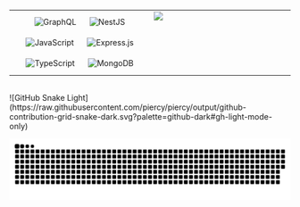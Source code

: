 <table><tr><td valign="top" width="50%">
  <div align="center">  
    <img style="margin: 10px" src="https://profilinator.rishav.dev/skills-assets/graphql.png" alt="GraphQL" height="50" />  
    <img style="margin: 10px" src="https://profilinator.rishav.dev/skills-assets/nestjs.svg" alt="NestJS" height="50" />  
    <img style="margin: 10px" src="https://profilinator.rishav.dev/skills-assets/javascript-original.svg" alt="JavaScript" height="50" />  
    <img style="margin: 10px" src="https://profilinator.rishav.dev/skills-assets/express-original-wordmark.svg" alt="Express.js" height="50" />  
    <img style="margin: 10px" src="https://profilinator.rishav.dev/skills-assets/typescript-original.svg" alt="TypeScript" height="50" />  
    <img style="margin: 10px" src="https://profilinator.rishav.dev/skills-assets/mongodb-original-wordmark.svg" alt="MongoDB" height="50" />  
  </div>


</td><td valign="top" width="50%">
<img src="https://github-readme-stats.vercel.app/api?username=piercy&show_icons=true&count_private=true&hide_border=true" align="left" />
  </td></tr></table>
<br />
![GitHub Snake Light](https://raw.githubusercontent.com/piercy/piercy/output/github-contribution-grid-snake-dark.svg?palette=github-dark#gh-light-mode-only)
  
![GitHub Snake dark](https://raw.githubusercontent.com/piercy/piercy/output/github-contribution-grid-snake.svg#gh-dark-mode-only)
  
